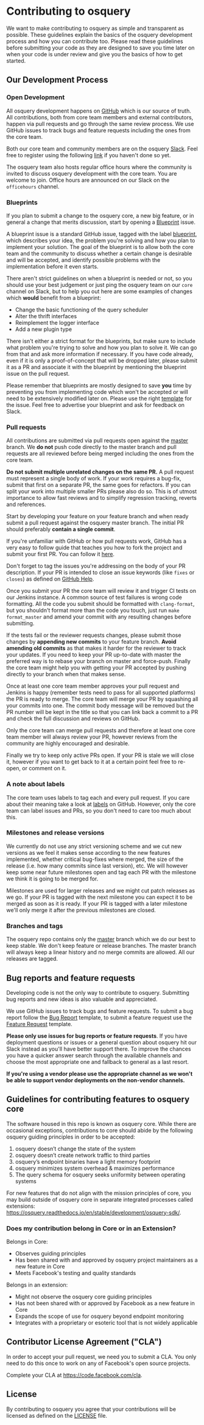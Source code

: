 # Contributing to osquery

We want to make contributing to osquery as simple and transparent as possible. These guidelines
explain the basics of the osquery development process and how you can contribute too. Please read
these guidelines before submitting your code as they are designed to save you time later on when
your code is under review and give you the basics of how to get started.

## Our Development Process

### Open Development

All osquery development happens on [GitHub](https://github.com/facebook/osquery) which is our source
of truth. All contributions, both from core team members and external contributors, happen via pull
requests and go through the same review process. We use GitHub issues to track bugs and feature
requests including the ones from the core team.

Both our core team and community members are on the osquery [Slack](https://osquery.slack.com).
Feel free to register using the following [link](https://slack.osquery.io/) if you haven't done so
yet.

The osquery team also hosts regular office hours where the community is invited to discuss osquery
development with the core team. You are welcome to join. Office hours are announced on our Slack on
the `officehours` channel.

### Blueprints

If you plan to submit a change to the osquery core, a new big feature, or in
general a change that merits discussion, start by opening a
[Blueprint](https://github.com/facebook/osquery/issues/new?template=Blueprint.md) issue.

A blueprint issue is a standard GitHub issue, tagged with the label
[blueprint](https://github.com/facebook/osquery/labels/blueprint), which describes your idea, the
problem you're solving and how you plan to implement your solution. The goal of the blueprint is to
allow both the core team and the community to discuss whether a certain change is desirable and will
be accepted, and identify possible problems with the implementation before it even starts.

There aren't strict guidelines on when a blueprint is needed or not, so you should use your best
judgement or just ping the osquery team on our `core` channel on Slack, but to help you out here are
some examples of changes which **would** benefit from a blueprint:

* Change the basic functioning of the query scheduler
* Alter the thrift interfaces
* Reimplement the logger interface
* Add a new plugin type

There isn't either a strict format for the blueprints, but make sure to include what problem you're
trying to solve and how you plan to solve it. We can go from that and ask more information if
necessary. If you have code already, even if it is only a proof-of-concept that will be dropped
later, please submit it as a PR and associate it with the blueprint by mentioning the blueprint
issue on the pull request.

Please remember that blueprints are mostly designed to save **you** time by preventing you from
implementing code which won't be accepted or will need to be extensively modified later on. Please
use the right [template](https://github.com/facebook/osquery/issues/new?template=Blueprint.md) for
the issue. Feel free to advertise your blueprint and ask for feedback on Slack.

### Pull requests

All contributions are submitted via pull requests open against the
[master](https://github.com/facebook/osquery/tree/master) branch. We **do not** push code directly
to the master branch and pull requests are all reviewed before being merged including the ones from
the core team.

**Do not submit multiple unrelated changes on the same PR.** A pull request must represent a single
body of work. If your work requires a bug-fix, submit that first on a separate PR, the same goes for
refactors. If you can split your work into multiple smaller PRs please also do so. This is of utmost
importance to allow fast reviews and to simplify regression tracking, reverts and references.

Start by developing your feature on your feature branch and when ready submit a pull request against
the osquery master branch. The initial PR should preferably **contain a single commit**.

If you're unfamiliar with GitHub or how pull requests work, GitHub has a very easy to follow guide
that teaches you how to fork the project and submit your first PR. You can follow it
[here](https://guides.github.com/activities/forking/).

Don't forget to tag the issues you're addressing on the body of your PR description. If your PR
is intended to close an issue keywords (like `fixes` or `closes`) as defined on [GitHub
Help](https://help.github.com/articles/closing-issues-using-keywords/).

Once you submit your PR the core team will review it and trigger CI tests on our Jenkins instance. A
common source of test failures is wrong code formatting. All the code you submit should be formatted
with `clang-format`, but you shouldn't format more than the code you touch, just run `make
format_master` and amend your commit with any resulting changes before submitting.

If the tests fail or the reviewer requests changes, please submit those changes by **appending new
commits** to your feature branch. **Avoid amending old commits** as that makes it harder for the
reviewer to track your updates. If you need to keep your PR up-to-date with master the preferred way
is to rebase your branch on master and force-push. Finally the core team might help you with getting
your PR accepted by pushing directly to your branch when that makes sense.

Once at least one core team member approves your pull request and Jenkins is happy (remember tests
need to pass for all supported platforms) the PR is ready to merge. The core team will merge your PR
by squashing all your commits into one. The commit body message will be removed but the PR number
will be kept in the title so that you can link back a commit to a PR and check the full discussion
and reviews on GitHub.

Only the core team can merge pull requests and therefore at least one core team member will always
review your PR, however reviews from the community are highly encouraged and desirable.

Finally we try to keep only active PRs open. If your PR is stale we will close it, however if you
want to get back to it at a certain point feel free to re-open, or comment on it.

### A note about labels

The core team uses labels to tag each and every pull request. If you care about their meaning take a
look at [labels](https://github.com/facebook/osquery/labels) on GitHub. However, only the core team
can label issues and PRs, so you don't need to care too much about this.

### Milestones and release versions

We currently do not use any strict versioning scheme and we cut new versions as we feel it makes
sense according to the new features implemented, whether critical bug-fixes where merged, the size
of the release (i.e. how many commits since last version), etc.  We will however keep some near
future milestones open and tag each PR with the milestone we think it is going to be merged for.

Milestones are used for larger releases and we might cut patch releases as we go. If your PR is
tagged with the next milestone you can expect it to be merged as soon as it is ready. If your PR is
tagged with a later milestone we'll only merge it after the previous milestones are closed.

### Branches and tags

The osquery repo contains only the [master](https://github.com/facebook/osquery/tree/master) branch
which we do our best to keep stable. We don't keep feature or release branches. The master branch
will always keep a linear history and no merge commits are allowed. All our releases are tagged.


## Bug reports and feature requests

Developing code is not the only way to contribute to osquery. Submitting bug reports and new ideas
is also valuable and appreciated.

We use GitHub issues to track bugs and feature requests. To submit a bug report follow the [Bug
Report](https://github.com/facebook/osquery/issues/new?template=Bug_Report.md) template, to submit
a feature request use the [Feature
Request](https://github.com/facebook/osquery/issues/new?template=Feature_Request.md) template.

**Please only use issues for bug reports or feature requests**. If you have deployment questions or
issues or a general question about osquery hit our Slack instead as you'll have better support
there. To improve the chances you have a quicker answer search through the available channels and
choose the most appropriate one and fallback to general as a last resort.

**If you're using a vendor please use the appropriate channel as we won't be able to support vendor
deployments on the non-vendor channels.**


## Guidelines for contributing features to osquery core

The software housed in this repo is known as osquery core. While there are occasional exceptions,
contributions to core should abide by the following osquery guiding principles in order to be
accepted:

1. osquery doesn’t change the state of the system
2. osquery doesn’t create network traffic to third parties
3. osquery’s endpoint binaries have a light memory footprint
4. osquery minimizes system overhead & maximizes performance
5. The query schema for osquery seeks uniformity between operating systems

For new features that do not align with the mission principles of core, you may build outside of
osquery core in separate integrated processes called extensions:
https://osquery.readthedocs.io/en/stable/development/osquery-sdk/.

### Does my contribution belong in Core or in an Extension?

Belongs in Core:

* Observes guiding principles
* Has been shared with and approved by osquery project maintainers as a new feature in Core
* Meets Facebook's testing and quality standards

Belongs in an extension:

* Might not observe the osquery core guiding principles
* Has not been shared with or approved by Facebook as a new feature in Core
* Expands the scope of use for osquery beyond endpoint monitoring
* Integrates with a proprietary or esoteric tool that is not widely applicable


## Contributor License Agreement ("CLA")

In order to accept your pull request, we need you to submit a CLA. You only need to do this once to
work on any of Facebook's open source projects.

Complete your CLA at https://code.facebook.com/cla.


## License

By contributing to osquery you agree that your contributions will be licensed as defined on the
[LICENSE](LICENSE) file.
